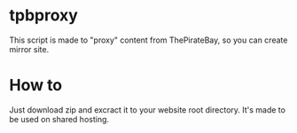 tpbproxy
======
This script is made to "proxy" content from ThePirateBay, so you can create mirror site. 

How to
======
Just download zip and excract it to your website root directory. It's made to be used on shared hosting.
